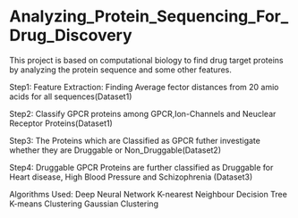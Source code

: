 # Analyzing_Protein_Sequencing_For_Drug_Discovery
This project is based on computational biology to find drug target proteins by analyzing the protein sequence and some other features.

Step1: Feature Extraction: Finding Average fector distances from 20 amio acids for all sequences(Dataset1)

Step2: Classify GPCR proteins among GPCR,Ion-Channels and Neuclear Receptor Proteins(Dataset1)

Step3: The Proteins which are Classified as GPCR futher investigate whether they are Druggable or Non_Druggable(Dataset2)

Step4: Druggable GPCR Proteins are further classified as Druggable for Heart disease, High Blood Pressure and Schizophrenia (Dataset3)

Algorithms Used:
Deep Neural Network
K-nearest Neighbour
Decision Tree
K-means Clustering
Gaussian Clustering

